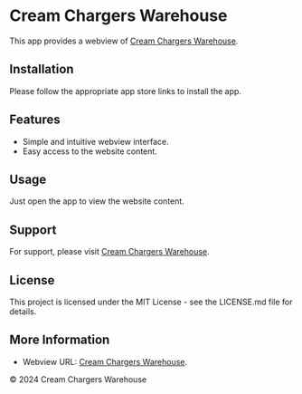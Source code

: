 # Cream Chargers Warehouse

This app provides a webview of [Cream Chargers Warehouse](https://creamchargerswarehouse.co.uk/).

## Installation

Please follow the appropriate app store links to install the app.

## Features

- Simple and intuitive webview interface.  
- Easy access to the website content.

## Usage

Just open the app to view the website content.

## Support

For support, please visit [Cream Chargers Warehouse](https://creamchargerswarehouse.co.uk/).

## License

This project is licensed under the MIT License - see the LICENSE.md file for details.

## More Information
- Webview URL: [Cream Chargers Warehouse](https://creamchargerswarehouse.co.uk/).

© 2024 Cream Chargers Warehouse
